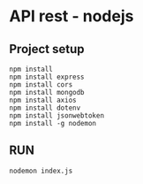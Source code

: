 # API rest - nodejs

## Project setup
```
npm install
npm install express
npm install cors
npm install mongodb
npm install axios
npm install dotenv
npm install jsonwebtoken
npm install -g nodemon
```

## RUN
```
nodemon index.js
```